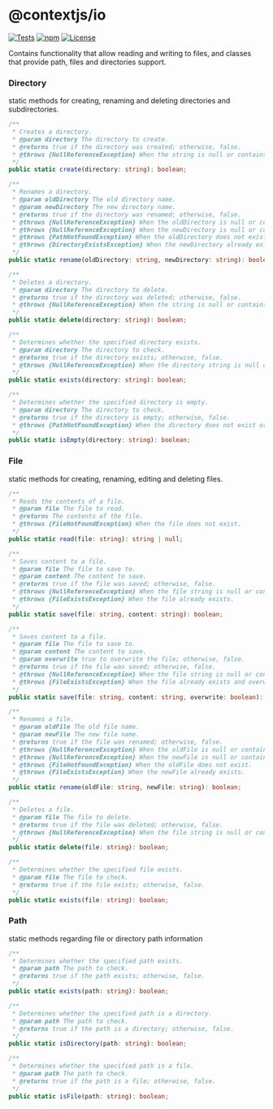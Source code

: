 # @contextjs/io

[![Tests](https://github.com/contextjs/context/actions/workflows/tests.yaml/badge.svg?branch=main)](https://github.com/contextjs/context/actions/workflows/tests.yaml)
[![npm](https://badgen.net/npm/v/@contextjs/io)](https://www.npmjs.com/package/@contextjs/io)
[![License](https://badgen.net/static/linense/MIT)](https://github.com/contextjs/context/blob/main/LICENSE)

Contains functionality that allow reading and writing to files, and classes that provide path, files and directories support.

### Directory
static methods for creating, renaming and deleting directories and subdirectories.

```ts
/**
 * Creates a directory.
 * @param directory The directory to create.
 * @returns true if the directory was created; otherwise, false.
 * @throws {NullReferenceException} When the string is null or contains only empty spaces.
 */
public static create(directory: string): boolean;

```

```ts
/**
 * Renames a directory.
 * @param oldDirectory The old directory name.
 * @param newDirectory The new directory name.
 * @returns true if the directory was renamed; otherwise, false.
 * @throws {NullReferenceException} When the oldDirectory is null or contains only empty spaces.
 * @throws {NullReferenceException} When the newDirectory is null or contains only empty spaces.
 * @throws {PathNotFoundException} When the oldDirectory does not exist.
 * @throws {DirectoryExistsException} When the newDirectory already exists.
 */
public static rename(oldDirectory: string, newDirectory: string): boolean;
```

```ts
/**
 * Deletes a directory.
 * @param directory The directory to delete.
 * @returns true if the directory was deleted; otherwise, false.
 * @throws {NullReferenceException} When the string is null or contains only empty spaces.
 */
public static delete(directory: string): boolean;
```

```ts
/**
 * Determines whether the specified directory exists.
 * @param directory The directory to check.
 * @returns true if the directory exists; otherwise, false.
 * @throws {NullReferenceException} When the directory string is null or contains only empty spaces.
 */
public static exists(directory: string): boolean;
```

```ts
/**
 * Determines whether the specified directory is empty.
 * @param directory The directory to check.
 * @returns true if the directory is empty; otherwise, false.
 * @throws {PathNotFoundException} When the directory does not exist or is not a directory.
 */
public static isEmpty(directory: string): boolean;
```  


### File 
static methods for creating, renaming, editing and deleting files.

```ts
/**
 * Reads the contents of a file.
 * @param file The file to read.
 * @returns The contents of the file.
 * @throws {FileNotFoundException} When the file does not exist.
 */
public static read(file: string): string | null;
```

```ts
/**
 * Saves content to a file.
 * @param file The file to save to.
 * @param content The content to save.
 * @returns true if the file was saved; otherwise, false.
 * @throws {NullReferenceException} When the file string is null or contains only empty spaces.
 * @throws {FileExistsException} When the file already exists.
 */
public static save(file: string, content: string): boolean;
```

```ts
/**
 * Saves content to a file.
 * @param file The file to save to.
 * @param content The content to save.
 * @param overwrite true to overwrite the file; otherwise, false.
 * @returns true if the file was saved; otherwise, false.
 * @throws {NullReferenceException} When the file string is null or contains only empty spaces.
 * @throws {FileExistsException} When the file already exists and overwrite is false.
 */
public static save(file: string, content: string, overwrite: boolean): boolean;
```

```ts
/**
 * Renames a file.
 * @param oldFile The old file name.
 * @param newFile The new file name.
 * @returns true if the file was renamed; otherwise, false.
 * @throws {NullReferenceException} When the oldFile is null or contains only empty spaces.
 * @throws {NullReferenceException} When the newFile is null or contains only empty spaces.
 * @throws {FileNotFoundException} When the oldFile does not exist.
 * @throws {FileExistsException} When the newFile already exists.
 */
public static rename(oldFile: string, newFile: string): boolean;
```

```ts
/**
 * Deletes a file.
 * @param file The file to delete.
 * @returns true if the file was deleted; otherwise, false.
 * @throws {NullReferenceException} When the file string is null or contains only empty spaces.
 */
public static delete(file: string): boolean;
```

```ts
/**
 * Determines whether the specified file exists.
 * @param file The file to check.
 * @returns true if the file exists; otherwise, false.
 */
public static exists(file: string): boolean;
```


### Path
static methods regarding file or directory path information

```ts
/**
 * Determines whether the specified path exists.
 * @param path The path to check.
 * @returns true if the path exists; otherwise, false.
 */
public static exists(path: string): boolean;
```

```ts
/**
 * Determines whether the specified path is a directory.
 * @param path The path to check.
 * @returns true if the path is a directory; otherwise, false.
 */
public static isDirectory(path: string): boolean;
```

```ts
/**
 * Determines whether the specified path is a file.
 * @param path The path to check.
 * @returns true if the path is a file; otherwise, false.
 */
public static isFile(path: string): boolean;
```